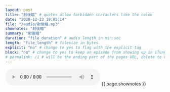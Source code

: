 ```yaml
---
layout: post
title: "射後瞄" # quotes allow forbidden characters like the colon
date: "2020-12-23 19:05:14"
file: "/audio/射後瞄.mp3"
shownotes: "射後瞄"
summary: "射後瞄"
duration: "file_duration" # audio length in min:sec
length: "file_length" # filesize in bytes
explicit: "no" # change to yes to flag with the explicit tag
block: "no" # change to yes to keep an episode from showing up in iTunes
# permalink: /1 # will be the ending part of the pages URL, delete to default to the title
---
```


<audio controls>
<source src="{{site.url}}{{site.baseurl}}{{ page.file }}" type="audio/x-mp3">
Your browser does not support the audio element.
</audio>
{{ page.shownotes }}
